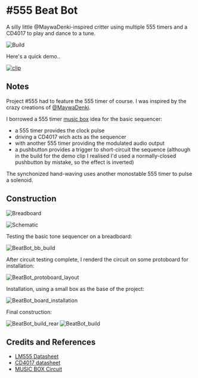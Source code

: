 # #555 Beat Bot

A silly little @MaywaDenki-inspired critter using multiple 555 timers and a CD4017 to play and dance to a tune.

![Build](./assets/BeatBot_build.jpg?raw=true)

Here's a quick demo..

[![clip](https://img.youtube.com/vi/IHyEona3Ixk/0.jpg)](https://www.youtube.com/watch?v=IHyEona3Ixk)

## Notes

Project #555 had to feature the 555 timer of course.
I was inspired by the crazy creations of [@MaywaDenki](https://twitter.com/MaywaDenki).

I borrowed a 555 timer [music box](http://www.555-timer-circuits.com/music-box.html) idea for the basic sequencer:

* a 555 timer provides the clock pulse
* driving a CD4017 wich acts as the sequencer
* with another 555 timer providing the modulated audio output
* a pushbutton provides a trigger to short-circuit the sequence (although in the build for the demo clip I realised I'd used a normally-closed pushbutton by mistake, so the effect is inverted)

The synchonized hand-waving uses another monostable 555 timer to pulse a solenoid.

## Construction

![Breadboard](./assets/BeatBot_bb.jpg?raw=true)

![Schematic](./assets/BeatBot_schematic.jpg?raw=true)

Testing the basic tone sequencer on a breadboard:

![BeatBot_bb_build](./assets/BeatBot_bb_build.jpg?raw=true)

After circuit testing complete, I renderd the circuit on some protoboard for installation:

![BeatBot_protoboard_layout](./assets/BeatBot_protoboard_layout.jpg?raw=true)

Installation, using a small box as the base of the project:

![BeatBot_board_installation](./assets/BeatBot_board_installation.jpg?raw=true)

Final construction:

![BeatBot_build_rear](./assets/BeatBot_build_rear.jpg?raw=true)
![BeatBot_build](./assets/BeatBot_build.jpg?raw=true)

## Credits and References

* [LM555 Datasheet](https://www.futurlec.com/Linear/LM555CN.shtml)
* [CD4017 datasheet](https://www.futurlec.com/4000Series/CD4017.shtml)
* [MUSIC BOX Circuit](http://www.555-timer-circuits.com/music-box.html)
